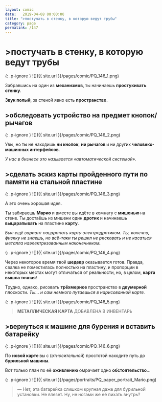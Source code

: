 ```yaml
---
layout: comic
date:   2019-04-08 00:00:00 
title: ">постучать в стенку, в которую ведут трубы"
category: page
permalink: /147
---
```

# >постучать в стенку, в которую ведут трубы

{: .p-ignore }
![]({{ site.url }}/pages/comic/PQ_146_1.png)

Забравшись на один из <strong>механизмов</strong>, ты начинаешь <strong>простукивать стенку</strong>.

<strong>Звук полый</strong>, за стеной явно есть <strong>пространство</strong>.

## >обследовать устройство на предмет кнопок/рычагов

{: .p-ignore }
![]({{ site.url }}/pages/comic/PQ_146_2.png)

Увы, но ты не находишь <strong>ни кнопок</strong>, <strong>ни рычагов </strong>и ни других <strong>человеко-машинных интерфейсов</strong>. 

<em>У нас в бизнесе это называется «автоматической системой».</em>

## >сделать эскиз карты пройденного пути по памяти на стальной пластине

{: .p-ignore }
![]({{ site.url }}/pages/comic/PQ_146_3.png)

А это очень хорошая идея.

Ты забираешь <strong>Марио </strong>и вместе вы идёте в комнату с <strong>мишенью </strong>на стене. Ты достаёшь из мишени один <strong>дротик </strong>и начинаешь <strong>выцарапывать </strong>на пластине <strong>карту</strong>.

<em>Был ещё вариант нацарапать карту электродротиком. Ты, конечно, физику не знаешь, но всё-таки ты решил не рисковать и не касаться металла наэлектризованным наконечником.</em>

{: .p-ignore }
![]({{ site.url }}/pages/comic/PQ_146_4.png)

Через некоторое время твой <strong>шедевр </strong>оказывается готов. Правда, свалка не поместилась полностью на пластину, и пропорции в некоторых местах могут отличаться от реальности, но, в целом, <strong>карта вышла точная</strong>!

Трудно, однако, рисовать <strong>трёхмерное </strong>пространство в <strong>двумерной</strong> плоскости. <em>Ты… и сам немного путаешься в нарисованной карте.</em>

{: .p-ignore }
![]({{ site.url }}/pages/comic/PQ_146_5.png)

<blockquote><strong>МЕТАЛЛИЧЕСКАЯ КАРТА</strong> ДОБАВЛЕНА В ИНВЕНТАРЬ</blockquote>

## >вернуться к машине для бурения и вставить батарейку

{: .p-ignore }
![]({{ site.url }}/pages/comic/PQ_146_6.png)

По <strong>новой карте </strong>вы с (<em>относительной</em>) простотой находите путь до <strong>бурильной машины</strong>.

Вот только план по её <strong>оживлению </strong>омрачает одно <strong>обстоятельство</strong>…

{: .p-ignore }
![]({{ site.url }}/pages/portraits/PQ_paper_portrait_Mario.png)

<blockquote>— Нет, эта батарейка слишком крупная даже для бурильной установки. Не влезет. Ну, не ногами же её пихать внутрь?</blockquote>
